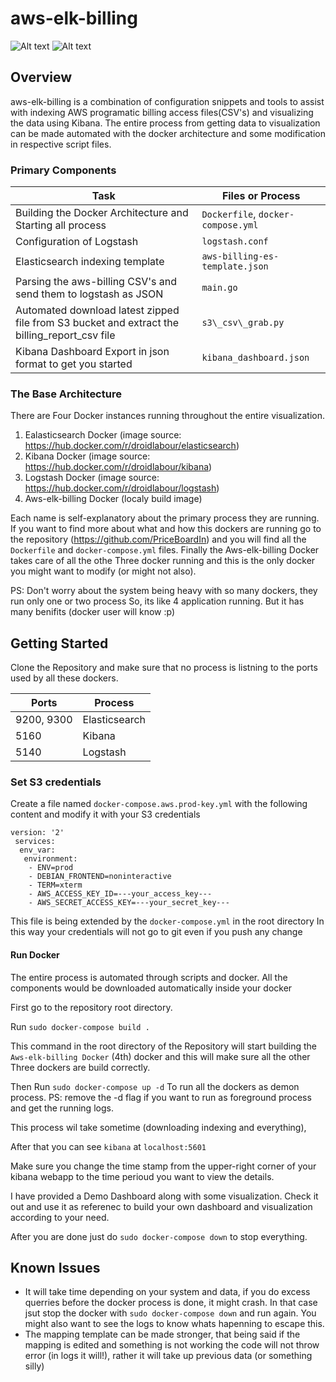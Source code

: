 # aws-elk-billing
![Alt text](https://github.com/srajbr/aws-usage_billing-elk-dashboard/blob/master/screenshots/kibana_dashboard1.png?raw=true "Overview")
![Alt text](https://github.com/srajbr/aws-usage_billing-elk-dashboard/blob/master/screenshots/kibana_dashboard2.png?raw=true "Overview")

## Overview
 
 aws-elk-billing is a combination of configuration snippets and tools to assist with indexing AWS programatic billing access files(CSV's) and visualizing the data using Kibana. The entire process from getting data to visualization can be made automated with the docker architecture and some modification in respective script files.

### Primary Components
Task | Files or Process
------------ | -------------
Building the Docker Architecture and Starting all process | `Dockerfile`, `docker-compose.yml`
Configuration of Logstash | `logstash.conf`
Elasticsearch indexing template | `aws-billing-es-template.json`
Parsing the aws-billing CSV's and send them to logstash as JSON | `main.go`
Automated download latest zipped file from S3 bucket and extract the billing\_report\_csv file | `s3\_csv\_grab.py`
Kibana Dashboard Export in json format to get you started| `kibana_dashboard.json`

### The Base Architecture
There are Four Docker instances running throughout the entire visualization. 

1. Ealasticsearch Docker (image source: https://hub.docker.com/r/droidlabour/elasticsearch)
2. Kibana Docker (image source: https://hub.docker.com/r/droidlabour/kibana)
3. Logstash Docker (image source: https://hub.docker.com/r/droidlabour/logstash)
4. Aws-elk-billing Docker (localy build  image)

Each name is self-explanatory about the primary process they are running. If you want to find more about what and how this dockers are running go to the repository (https://github.com/PriceBoardIn) and you will find all the `Dockerfile` and `docker-compose.yml` files. Finally the Aws-elk-billing Docker takes care of all the othe Three docker running and this is the only docker you might want to modify (or might not also).

PS: Don't worry about the system being heavy with so many dockers, they run only one or two process So, its like 4 application running. But it has many benifits (docker user will know :p)

## Getting Started
Clone the Repository and make sure that no process is listning to the ports used by all these dockers.

Ports | Process
------------ | -------------
9200, 9300 | Elasticsearch
5160 | Kibana
5140 | Logstash

### Set S3 credentials
Create a file named `docker-compose.aws.prod-key.yml` with the following content and modify it with your S3 credentials
```
version: '2'
 services:
  env_var:
   environment:
    - ENV=prod
    - DEBIAN_FRONTEND=noninteractive
    - TERM=xterm
    - AWS_ACCESS_KEY_ID=---your_access_key---
    - AWS_SECRET_ACCESS_KEY=---your_secret_key---
```
This file is being extended by the `docker-compose.yml` in the root directory
In this way your credentials will not go to git even if you push any change

#### Run Docker
The entire process is automated through scripts and docker. All the components would be downloaded automatically inside your docker

First go to the repository root directory.

Run
`sudo docker-compose build .`

This command in the root directory of the Repository will start building the `Aws-elk-billing Docker` (4th) docker and this will make sure all the other Three dockers are build correctly.

Then Run 
`sudo docker-compose up -d`
To run all the dockers as demon process.
PS: remove the -d flag if you want to run as foreground process and get the running logs.

This process wil take sometime (downloading indexing and everything),

After that you can see `kibana` at `localhost:5601`

Make sure you change the time stamp from the upper-right corner of your kibana webapp to the time perioud you want to view the details.

I have provided a Demo Dashboard along with some visualization. Check it out and use it as referenec to build your own dashboard and visualization according to your need.

After you are done just do `sudo docker-compose down` to stop everything.

## Known Issues

* It will take time depending on your system and data, if you do excess querries before the docker process is done, it might crash. In that case jsut stop the docker with `sudo docker-compose down` and run again. You might also want to see the logs to know whats hapenning to escape this.
* The mapping template can be made stronger, that being said if the mapping is edited and something is not working the code will not throw error (in logs it will!), rather it will take up previous data (or something silly)
